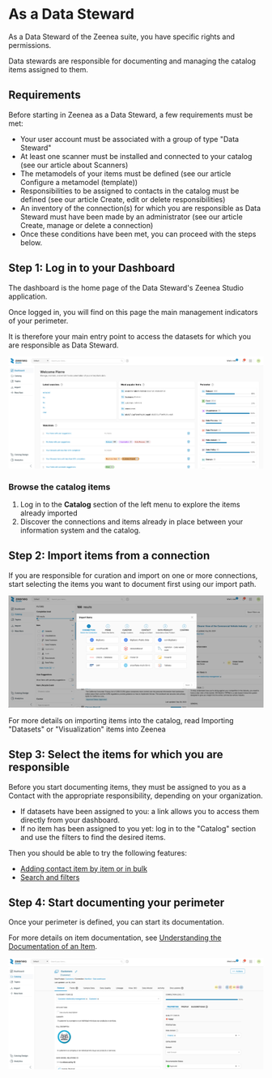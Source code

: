 # As a Data Steward

As a Data Steward of the Zeenea suite, you have specific rights and permissions. 

Data stewards are responsible for documenting and managing the catalog items assigned to them.

## Requirements

Before starting in Zeenea as a Data Steward, a few requirements must be met:

* Your user account must be associated with a group of type "Data Steward"
* At least one scanner must be installed and connected to your catalog (see our article about Scanners)
* The metamodels of your items must be defined (see our article Configure a metamodel (template))
* Responsibilities to be assigned to contacts in the catalog must be defined (see our article Create, edit or delete responsibilities)
* An inventory of the connection(s) for which you are responsible as Data Steward must have been made by an administrator (see our article Create, manage or delete a connection)
* Once these conditions have been met, you can proceed with the steps below.

## Step 1: Log in to your Dashboard

The dashboard is the home page of the Data Steward's Zeenea Studio application. 

Once logged in, you will find on this page the main management indicators of your perimeter.

It is therefore your main entry point to access the datasets for which you are responsible as Data Steward.

  ![](./images/zeenea-data-steward.png)

### Browse the catalog items 

1. Log in to the **Catalog** section of the left menu to explore the items already imported 
2. Discover the connections and items already in place between your information system and the catalog.

## Step 2: Import items from a connection

If you are responsible for curation and import on one or more connections, start selecting the items you want to document first using our import path.

  ![](./images/zeenea-import-dialog.png)

For more details on importing items into the catalog, read Importing "Datasets" or "Visualization" items into Zeenea

## Step 3: Select the items for which you are responsible

Before you start documenting items, they must be assigned to you as a Contact with the appropriate responsibility, depending on your organization.

* If datasets have been assigned to you: a link allows you to access them directly from your dashboard.
* If no item has been assigned to you yet: log in to the "Catalog" section and use the filters to find the desired items.

Then you should be able to try the following features:

* [Adding contact item by item or in bulk](../Stewardship/zeenea-editing-items-in-bulk.md)
* [Search and filters](../Stewardship/zeenea-studio-search.md)

## Step 4: Start documenting your perimeter

Once your perimeter is defined, you can start its documentation.

For more details on item documentation, see [Understanding the Documentation of an Item](../Stewardship/zeenea-item-documentation.md).

  ![](./images/zeenea-perimeter.png)
